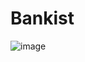 # Bankist

![image](https://github.com/HoHuuHuy285/Bankist/assets/118819624/38ca6ccb-74be-470a-a5e8-88268ea70d7a)
